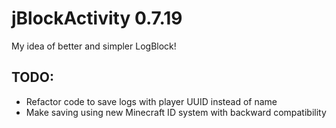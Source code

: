 jBlockActivity 0.7.19
==============

My idea of better and simpler LogBlock!

## TODO: 
* Refactor code to save logs with player UUID instead of name
* Make saving using new Minecraft ID system with backward compatibility